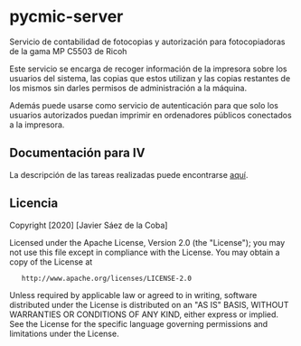 # pycmic-server

Servicio de contabilidad de fotocopias y autorización para fotocopiadoras de la gama MP C5503 de Ricoh

Este servicio se encarga de recoger información de la impresora sobre los usuarios del sistema, las copias que estos utilizan y las copias restantes de los mismos sin darles permisos de administración a la máquina.

Además puede usarse como servicio de autenticación para que solo los usuarios autorizados puedan imprimir en ordenadores públicos conectados a la impresora.

## Documentación para IV
La descripción de las tareas realizadas puede encontrarse [aquí](docs).


## Licencia

Copyright [2020] [Javier Sáez de la Coba]

   Licensed under the Apache License, Version 2.0 (the "License");
   you may not use this file except in compliance with the License.
   You may obtain a copy of the License at

       http://www.apache.org/licenses/LICENSE-2.0

   Unless required by applicable law or agreed to in writing, software
   distributed under the License is distributed on an "AS IS" BASIS,
   WITHOUT WARRANTIES OR CONDITIONS OF ANY KIND, either express or implied.
   See the License for the specific language governing permissions and
   limitations under the License.
